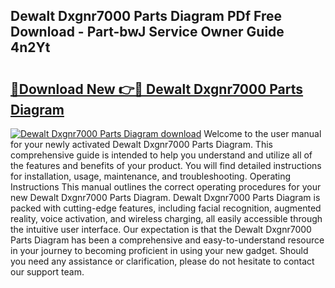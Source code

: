 ## Dewalt Dxgnr7000 Parts Diagram PDf Free Download - Part-bwJ Service Owner Guide 4n2Yt

# <h2><a href="http://dfsy0m.blite.top/?on=Dewalt+Dxgnr7000+Parts+Diagram">🔗Download New 👉🔴 Dewalt Dxgnr7000 Parts Diagram</a></h2>

[![Dewalt Dxgnr7000 Parts Diagram download](https://i.imgur.com/lujVjoI.png)](http://dfsy0m.blite.top/?on=Dewalt+Dxgnr7000+Parts+Diagram)
Welcome to the user manual for your newly activated Dewalt Dxgnr7000 Parts Diagram. This comprehensive guide is intended to help you understand and utilize all of the features and benefits of your product. You will find detailed instructions for installation, usage, maintenance, and troubleshooting. Operating Instructions This manual outlines the correct operating procedures for your new Dewalt Dxgnr7000 Parts Diagram. Dewalt Dxgnr7000 Parts Diagram is packed with cutting-edge features, including facial recognition, augmented reality, voice activation, and wireless charging, all easily accessible through the intuitive user interface. Our expectation is that the Dewalt Dxgnr7000 Parts Diagram has been a comprehensive and easy-to-understand resource in your journey to becoming proficient in using your new gadget. Should you need any assistance or clarification, please do not hesitate to contact our support team.
